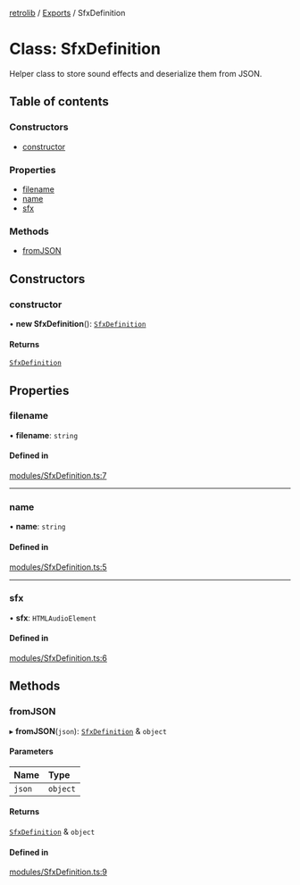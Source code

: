 [retrolib](../README.md) / [Exports](../modules.md) / SfxDefinition

# Class: SfxDefinition

Helper class to store sound effects and deserialize them from JSON.

## Table of contents

### Constructors

- [constructor](SfxDefinition.md#constructor)

### Properties

- [filename](SfxDefinition.md#filename)
- [name](SfxDefinition.md#name)
- [sfx](SfxDefinition.md#sfx)

### Methods

- [fromJSON](SfxDefinition.md#fromjson)

## Constructors

### constructor

• **new SfxDefinition**(): [`SfxDefinition`](SfxDefinition.md)

#### Returns

[`SfxDefinition`](SfxDefinition.md)

## Properties

### filename

• **filename**: `string`

#### Defined in

[modules/SfxDefinition.ts:7](https://github.com/philbgarner/retrolib/blob/567c4cd/src/modules/SfxDefinition.ts#L7)

___

### name

• **name**: `string`

#### Defined in

[modules/SfxDefinition.ts:5](https://github.com/philbgarner/retrolib/blob/567c4cd/src/modules/SfxDefinition.ts#L5)

___

### sfx

• **sfx**: `HTMLAudioElement`

#### Defined in

[modules/SfxDefinition.ts:6](https://github.com/philbgarner/retrolib/blob/567c4cd/src/modules/SfxDefinition.ts#L6)

## Methods

### fromJSON

▸ **fromJSON**(`json`): [`SfxDefinition`](SfxDefinition.md) & `object`

#### Parameters

| Name | Type |
| :------ | :------ |
| `json` | `object` |

#### Returns

[`SfxDefinition`](SfxDefinition.md) & `object`

#### Defined in

[modules/SfxDefinition.ts:9](https://github.com/philbgarner/retrolib/blob/567c4cd/src/modules/SfxDefinition.ts#L9)
